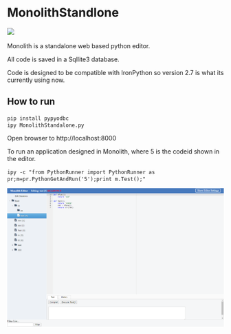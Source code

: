 # MonolithStandlone
![](https://github.com/ktmdan/MonolithStandlone/workflows/Python%20application/badge.svg)

Monolith is a standalone web based python editor.  

All code is saved in a Sqllite3 database.

Code is designed to be compatible with IronPython so version 2.7 is what its currently using now.  

## How to run
```
pip install pypyodbc
ipy MonolithStandalone.py
```
Open browser to http://localhost:8000

To run an application designed in Monolith, where 5 is the codeid shown in the editor.
```
ipy -c "from PythonRunner import PythonRunner as pr;m=pr.PythonGetAndRun('5');print m.Test();"
```

![Alt](https://raw.githubusercontent.com/ktmdan/MonolithStandlone/master/docs/monolithscreenshot.png "Screenshot")
